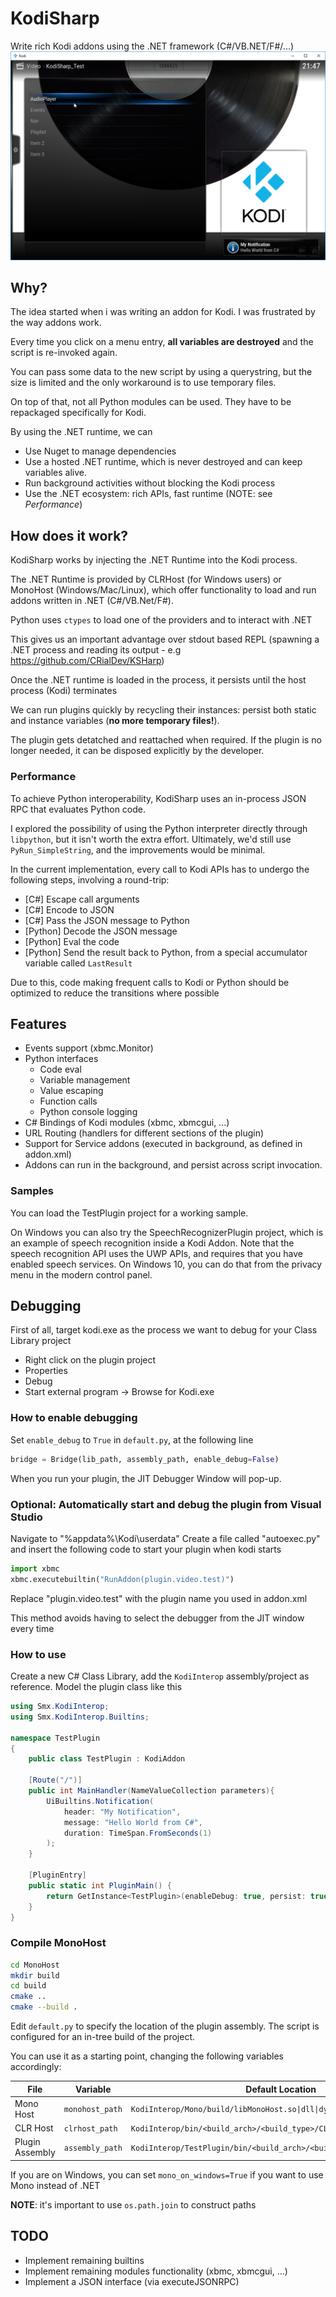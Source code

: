 # KodiSharp
Write rich Kodi addons using the .NET framework (C#/VB.NET/F#/...)
![TestPlugin](https://raw.githubusercontent.com/smx-smx/KodiSharp/master/img/KodiSharp.png)

## Why?
The idea started when i was writing an addon for Kodi. I was frustrated by the way addons work.

Every time you click on a menu entry, **all variables are destroyed** and the script is re-invoked again.

You can pass some data to the new script by using a querystring, but the size is limited and the only workaround is to use temporary files.

On top of that, not all Python modules can be used. They have to be repackaged specifically for Kodi.


By using the .NET runtime, we can

- Use Nuget to manage dependencies
- Use a hosted .NET runtime, which is never destroyed and can keep variables alive.
- Run background activities without blocking the Kodi process 
- Use the .NET ecosystem: rich APIs, fast runtime (NOTE: see *Performance*)

## How does it work?
KodiSharp works by injecting the .NET Runtime into the Kodi process.

The .NET Runtime is provided by CLRHost (for Windows users) or MonoHost (Windows/Mac/Linux), which offer functionality to load and run addons written in .NET (C#/VB.Net/F#).

Python uses `ctypes` to load one of the providers and to interact with .NET

This gives us an important advantage over stdout based REPL (spawning a .NET process and reading its output - e.g https://github.com/CRialDev/KSHarp)

Once the .NET runtime is loaded in the process, it persists until the host process (Kodi) terminates

We can run plugins quickly by recycling their instances: persist both static and instance variables (**no more temporary files!**).

The plugin gets detatched and reattached when required. If the plugin is no longer needed, it can be disposed explicitly by the developer.

### Performance

To achieve Python interoperability, KodiSharp uses an in-process JSON RPC that evaluates Python code.

I explored the possibility of using the Python interpreter directly through `libpython`, but it isn't worth the extra effort. Ultimately, we'd still use `PyRun_SimpleString`, and the improvements would be minimal.

In the current implementation, every call to Kodi APIs has to undergo the following steps, involving a round-trip:
- [C#] Escape call arguments
- [C#] Encode to JSON
- [C#] Pass the JSON message to Python
- [Python] Decode the JSON message
- [Python] Eval the code
- [Python] Send the result back to Python, from a special accumulator variable called `LastResult`

Due to this, code making frequent calls to Kodi or Python should be optimized to reduce the transitions where possible

## Features
- Events support (xbmc.Monitor)
- Python interfaces
    - Code eval
    - Variable management
    - Value escaping
    - Function calls
    - Python console logging
- C# Bindings of Kodi modules (xbmc, xbmcgui, ...)
- URL Routing (handlers for different sections of the plugin)
- Support for Service addons (executed in background, as defined in addon.xml)
- Addons can run in the background, and persist across script invocation.

### Samples
You can load the TestPlugin project for a working sample.

On Windows you can also try the SpeechRecognizerPlugin project, which is an example of speech recognition inside a Kodi Addon. Note that the speech recognition API uses the UWP APIs, and requires that you have enabled speech services. On Windows 10, you can do that from the privacy menu in the modern control panel.

## Debugging
First of all, target kodi.exe as the process we want to debug for your Class Library project
 - Right click on the plugin project
 - Properties
 - Debug
 - Start external program -> Browse for Kodi.exe

### How to enable debugging
Set `enable_debug` to `True` in `default.py`, at the following line
```python
bridge = Bridge(lib_path, assembly_path, enable_debug=False)
```

When you run your plugin, the JIT Debugger Window will pop-up.

### Optional: Automatically start and debug the plugin from Visual Studio
Navigate to "%appdata%\Kodi\userdata"
Create a file called "autoexec.py" and insert the following code to start your plugin when kodi starts
```python
import xbmc
xbmc.executebuiltin("RunAddon(plugin.video.test)")
```
Replace "plugin.video.test" with the plugin name you used in addon.xml

This method avoids having to select the debugger from the JIT window every time

### How to use
Create a new C# Class Library, add the `KodiInterop` assembly/project as reference.
Model the plugin class like this

```csharp
using Smx.KodiInterop;
using Smx.KodiInterop.Builtins;

namespace TestPlugin
{
    public class TestPlugin : KodiAddon
    
    [Route("/")]
	public int MainHandler(NameValueCollection parameters){
        UiBuiltins.Notification(
            header: "My Notification",
            message: "Hello World from C#",
            duration: TimeSpan.FromSeconds(1)
        );
    }

    [PluginEntry]
    public static int PluginMain() {
        return GetInstance<TestPlugin>(enableDebug: true, persist: true).Run();
    }
}
```

### Compile MonoHost
```sh
cd MonoHost
mkdir build
cd build
cmake ..
cmake --build .
```


Edit `default.py` to specify the location of the plugin assembly. The script is configured for an in-tree build of the project.

You can use it as a starting point, changing the following variables accordingly:

| File  | Variable | Default Location |
| ------------- | -------------| ------------- |
|Mono Host|`monohost_path`|`KodiInterop/Mono/build/libMonoHost.so\|dll\|dylib`|
|CLR Host|`clrhost_path`|`KodiInterop/bin/<build_arch>/<build_type>/CLRHost.dll`|
|Plugin Assembly|`assembly_path`|`KodiInterop/TestPlugin/bin/<build_arch>/<build_type>/TestPlugin.dll`|

If you are on Windows, you can set `mono_on_windows=True` if you want to use Mono instead of .NET

**NOTE**: it's important to use `os.path.join` to construct paths



## TODO
- Implement remaining builtins
- Implement remaining modules functionality (xbmc, xbmcgui, ...)
- Implement a JSON interface (via executeJSONRPC)
